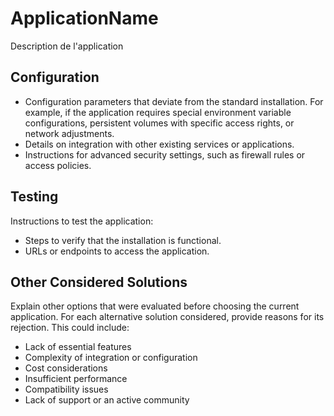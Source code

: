 # ApplicationName

Description de l'application

## Configuration

- Configuration parameters that deviate from the standard installation. For example, if the application requires special environment variable configurations, persistent volumes with specific access rights, or network adjustments.
- Details on integration with other existing services or applications.
- Instructions for advanced security settings, such as firewall rules or access policies.

## Testing

Instructions to test the application:

- Steps to verify that the installation is functional.
- URLs or endpoints to access the application.

## Other Considered Solutions

Explain other options that were evaluated before choosing the current application. For each alternative solution considered, provide reasons for its rejection. This could include:

- Lack of essential features
- Complexity of integration or configuration
- Cost considerations
- Insufficient performance
- Compatibility issues
- Lack of support or an active community

